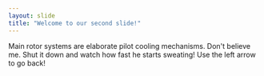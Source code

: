 ```yaml
---
layout: slide
title: "Welcome to our second slide!"
---
```

Main rotor systems are elaborate pilot cooling mechanisms. Don't believe me. Shut it down and watch how fast he starts sweating! 
Use the left arrow to go back!
